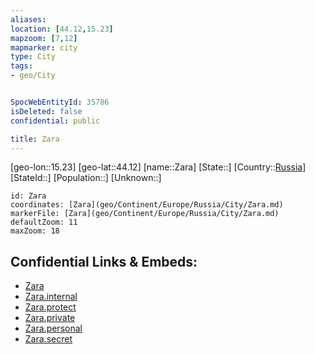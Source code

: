 ```yaml
---
aliases: 
location: [44.12,15.23]
mapzoom: [7,12] 
mapmarker: city 
type: City
tags:
- geo/City


SpocWebEntityId: 35786
isDeleted: false
confidential: public

title: Zara
---
```

[geo-lon::15.23]
[geo-lat::44.12]
[name::Zara]
[State::]
[Country::[Russia](geo/Continent/Europe/Russia.md)]
[StateId::]
[Population::]
[Unknown::]


```leaflet
id: Zara
coordinates: [Zara](geo/Continent/Europe/Russia/City/Zara.md)
markerFile: [Zara](geo/Continent/Europe/Russia/City/Zara.md)
defaultZoom: 11 
maxZoom: 18
```


## Confidential Links & Embeds: 
- [Zara](../../../../../../_public/geo/Continent/Europe/Russia/City/Zara.md) 
- [Zara.internal](../../../../../../_internal/geo/Continent/Europe/Russia/City/Zara.internal.md) 
- [Zara.protect](../../../../../../_protect/geo/Continent/Europe/Russia/City/Zara.protect.md) 
- [Zara.private](../../../../../../_private/geo/Continent/Europe/Russia/City/Zara.private.md) 
- [Zara.personal](../../../../../../_personal/geo/Continent/Europe/Russia/City/Zara.personal.md) 
- [Zara.secret](../../../../../../_secret/geo/Continent/Europe/Russia/City/Zara.secret.md) 
